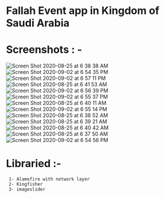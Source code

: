 # Fallah Event app in Kingdom of Saudi Arabia

# Screenshots : - 

![Screen Shot 2020-08-25 at 6 38 38 AM](https://user-images.githubusercontent.com/17813115/92013650-5e16b580-ed4e-11ea-9199-6c83378e6e79.png)
![Screen Shot 2020-09-02 at 6 54 35 PM](https://user-images.githubusercontent.com/17813115/92013662-6111a600-ed4e-11ea-814d-c657cc78b070.png)
![Screen Shot 2020-09-02 at 6 57 11 PM](https://user-images.githubusercontent.com/17813115/92013666-6242d300-ed4e-11ea-8f71-dff8008fab58.png)
![Screen Shot 2020-08-25 at 6 41 53 AM](https://user-images.githubusercontent.com/17813115/92013668-62db6980-ed4e-11ea-8d60-77a416b71fd0.png)
![Screen Shot 2020-09-02 at 6 56 39 PM](https://user-images.githubusercontent.com/17813115/92013671-63740000-ed4e-11ea-823f-7449eee4bc5d.png)
![Screen Shot 2020-09-02 at 6 55 37 PM](https://user-images.githubusercontent.com/17813115/92013673-64a52d00-ed4e-11ea-859a-b9feb0743226.png)
![Screen Shot 2020-08-25 at 6 40 11 AM](https://user-images.githubusercontent.com/17813115/92013674-653dc380-ed4e-11ea-804b-ddd88d85a51c.png)
![Screen Shot 2020-09-02 at 6 55 14 PM](https://user-images.githubusercontent.com/17813115/92013676-65d65a00-ed4e-11ea-92ef-7c66c03098c0.png)
![Screen Shot 2020-08-25 at 6 38 52 AM](https://user-images.githubusercontent.com/17813115/92013677-666ef080-ed4e-11ea-9247-b8e3e3c45ae7.png)
![Screen Shot 2020-08-25 at 6 39 21 AM](https://user-images.githubusercontent.com/17813115/92013680-67078700-ed4e-11ea-89a8-7f119ba2ab4d.png)
![Screen Shot 2020-08-25 at 6 40 42 AM](https://user-images.githubusercontent.com/17813115/92013683-67a01d80-ed4e-11ea-95b1-b98cb3da8afc.png)
![Screen Shot 2020-08-25 at 6 37 50 AM](https://user-images.githubusercontent.com/17813115/92013686-6838b400-ed4e-11ea-9cd4-6baf2696fcf6.png)
![Screen Shot 2020-09-02 at 6 54 56 PM](https://user-images.githubusercontent.com/17813115/92013688-68d14a80-ed4e-11ea-82f2-cc8e406cacf8.png)

 # Libraried :- 
     1- Alamofire with network layer 
     2- Kingfisher 
     3- imageslider 
